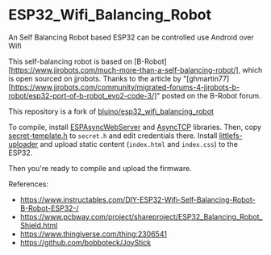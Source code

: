 # ESP32_Wifi_Balancing_Robot
 An Self Balancing Robot based ESP32 can be controlled use Android over Wifi

This self-balancing robot is based on [B-Robot][https://www.jjrobots.com/much-more-than-a-self-balancing-robot/], which is open sourced on jjrobots. Thanks to the article by "[ghmartin77][https://www.jjrobots.com/community/migrated-forums-4-jjrobots-b-robot/esp32-port-of-b-robot_evo2-code-3/]" posted on the B-Robot forum.

This repository is a fork of [bluino/esp32_wifi_balancing_robot](https://github.com/bluino/esp32_wifi_balancing_robot)

To compile, install [ESPAsyncWebServer](https://github.com/ESP32Async/ESPAsyncWebServer) and [AsyncTCP](https://github.com/ESP32Async/AsyncTCP) libraries.
Then, copy [secret-template.h](secret-template.h) to `secret.h` and edit credentials there.
Install [littlefs-uploader](https://github.com/earlephilhower/arduino-littlefs-upload) and upload static content (`index.html` and `index.css`) to the ESP32.

Then you're ready to compile and upload the firmware.

References:
- https://www.instructables.com/DIY-ESP32-Wifi-Self-Balancing-Robot-B-Robot-ESP32-/
- https://www.pcbway.com/project/shareproject/ESP32_Balancing_Robot_Shield.html
- https://www.thingiverse.com/thing:2306541
- https://github.com/bobboteck/JoyStick


